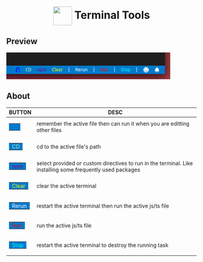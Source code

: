 <center>

# <img src="https://raw.githubusercontent.com/lglong519/vscode-extension/master/images/logo.png"  height="50" width="50" align="center"> Terminal Tools

</center>

## Preview
![tools Preview](images/terminal-tools.png)
## About

| BUTTON | DESC |
| :-------------: | ------------- |
|<table><td style="padding:0 8px;" bgcolor="#007ACC"><img src="https://raw.githubusercontent.com/lglong519/vscode-extension/master/images/lock.png"  height="14" width="14" align="center"></td> </table> |remember the active file then can run it when you are editting other files|
|<table><td style="padding:0 8px;" bgcolor="#007ACC"><font color="#BAF3BE">CD</font></td></table> |cd to the active file's path|
|<table><td style="padding:0 8px;" bgcolor="#007ACC"><font color="purple">npm</font></td></table> |select provided or custom directives to run in the terminal. Like installing some frequently used packages |
|<table><td style="padding:0 8px;" bgcolor="#007ACC"><font color="yellow">Clear</font></td></table> |clear the active terminal |
|<table><td style="padding:0 8px;" bgcolor="#007ACC"><font color="#fff">Rerun</font></td></table> |restart the active terminal then run the active js/ts file |
|<table><td style="padding:0 8px;" bgcolor="#007ACC"><font color="red">Run</font></td></table> |run the active js/ts file |
|<table><td style="padding:0 8px;" bgcolor="#007ACC"><font color="cyan">Stop</font></td></table> |restart the active terminal to destroy the running task |